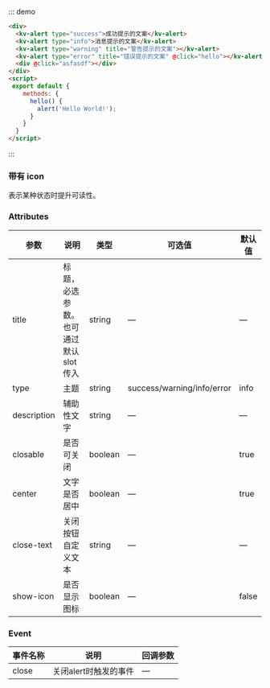 ::: demo
```html
<div>
  <kv-alert type="success">成功提示的文案</kv-alert>
  <kv-alert type="info">消息提示的文案</kv-alert>
  <kv-alert type="warning" title="警告提示的文案"></kv-alert>
  <kv-alert type="error" title="错误提示的文案" @click="hello"></kv-alert>
  <div @click="asfasdf"></div>
</div>
<script>
 export default {
    methods: {
      hello() {
        alert('Hello World!');
      }
    }
  }
</script>
```
:::

### 带有 icon
表示某种状态时提升可读性。


### Attributes
| 参数      | 说明                                 | 类型      | 可选值       | 默认值   |
|---------- |------------------------------------ |---------- |------------- |-------- |
|title      |	标题，必选参数。也可通过默认 slot 传入 |	string   |	—           |	—       |
|type	      | 主题                                |	string    |	success/warning/info/error|	info |
|description |	辅助性文字                         |	string    |	—             |	—      |
|closable   |	是否可关闭                           |	boolean   |	—	            | true   |
|center     |	文字是否居中                         |	boolean  |	—            |	true  |
|close-text	| 关闭按钮自定义文本                    |	string   |	—            |	—     |
|show-icon  |	是否显示图标                         |	boolean  	| —             |	false  |

### Event
| 事件名称      | 说明       | 回调参数   |
|------------- |----------- |---------  |
|close         |关闭alert时触发的事件| —  |
